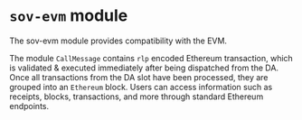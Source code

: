 # `sov-evm` module

The sov-evm module provides compatibility with the EVM.

The module `CallMessage` contains `rlp` encoded Ethereum transaction, which is validated & executed immediately after being dispatched from the DA. Once all transactions from the DA slot have been processed, they are grouped into an `Ethereum` block. Users can access information such as receipts, blocks, transactions, and more through standard Ethereum endpoints.
